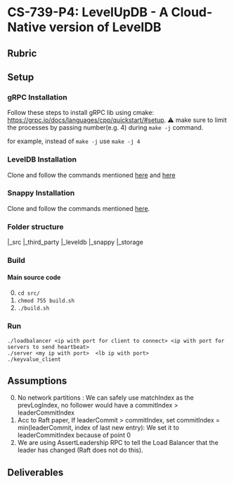 # CS-739-P4: LevelUpDB - A Cloud-Native version of LevelDB

## Rubric
<TODO>

## Setup
### gRPC Installation
Follow these steps to install gRPC lib using cmake: https://grpc.io/docs/languages/cpp/quickstart/#setup. 
:warning: make sure to limit the processes by passing number(e.g. 4) during `make -j` command.

for example, instead of `make -j` use `make -j 4`

### LevelDB Installation
Clone and follow the commands mentioned [here](https://github.com/google/leveldb#getting-the-source) and [here](https://github.com/google/leveldb#building) 
  
### Snappy Installation
Clone and follow the commands mentioned [here](https://github.com/google/snappy).
 
### Folder structure
 |_src
  |_third_party
    |_leveldb
    |_snappy
 |_storage
  
### Build
#### Main source code
0. `cd src/`
1. `chmod 755 build.sh`
2. `./build.sh`

### Run
```
./loadbalancer <ip with port for client to connect> <ip with port for servers to send heartbeat>
./server <my ip with port>  <lb ip with port>
./keyvalue_client
```


## Assumptions
0. No network partitions : We can safely use matchIndex as the prevLogIndex, no follower would have a commitIndex > leaderCommitIndex
1. Acc to Raft paper, If leaderCommit > commitIndex, set commitIndex = min(leaderCommit, index of last new entry): We set it to leaderCommitIndex because of point 0
2. We are using AssertLeadership RPC to tell the Load Balancer that the leader has changed (Raft does not do this).

## Deliverables
<TODO>
